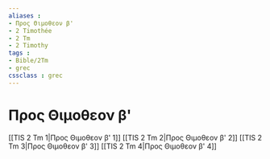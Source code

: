 ```yaml
---
aliases : 
- Προς Θιμοθεον β'
- 2 Timothée
- 2 Tm
- 2 Timothy
tags : 
- Bible/2Tm
- grec
cssclass : grec
---
```


# Προς Θιμοθεον β'

[[TIS 2 Tm 1|Προς Θιμοθεον β' 1]]
[[TIS 2 Tm 2|Προς Θιμοθεον β' 2]]
[[TIS 2 Tm 3|Προς Θιμοθεον β' 3]]
[[TIS 2 Tm 4|Προς Θιμοθεον β' 4]]
